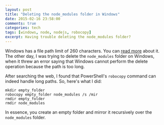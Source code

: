 ```yaml
---
layout: post
title: "Deleting the node_modules folder in Windows"
date: 2015-02-16 23:58:00
comments: true
categories: tech
tags: [windows, node, nodejs, robocopy]
excerpt: Having trouble deleting the node_modules folder?
---
```

Windows has a file path limit of 260 characters. You can [read more](http://stackoverflow.com/questions/1880321/why-does-the-260-character-path-length-limit-exist-in-windows) about it. The other day, I was trying to delete the `node_modules` folder on Windows, when it threw an error saying that Windows cannot perform the delete operation because the path is too long.

After searching the web, I found that PowerShell's `robocopy` command can indeed handle long paths. So, here's what I did:

```
mkdir empty_folder
robocopy empty_folder node_modules /s /mir
rmdir empty_folder
rmdir node_modules
```

In essence, you create an empty folder and mirror it recursively over the `node_modules` folder.
